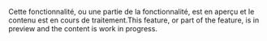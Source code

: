 <span data-ttu-id="35b42-101">Cette fonctionnalité, ou une partie de la fonctionnalité, est en aperçu et le contenu est en cours de traitement.</span><span class="sxs-lookup"><span data-stu-id="35b42-101">This feature, or part of the feature, is in preview and the content is work in progress.</span></span>